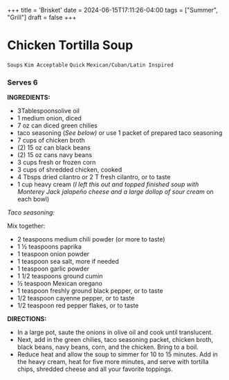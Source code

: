 +++
title = 'Brisket'
date = 2024-06-15T17:11:26-04:00
tags = ["Summer", "Grill"]
draft = false
+++
# Chicken Tortilla Soup

`Soups` `Kim Acceptable` `Quick` `Mexican/Cuban/Latin Inspired`

### Serves 6

**INGREDIENTS:**

- 3Tablespoonsolive oil
- 1 medium onion, diced
- 7 oz can diced green chilies
- taco seasoning (_See below)_ or use 1 packet of prepared taco seasoning 
- 7 cups of chicken broth
- (2) 15 oz can black beans
- (2) 15 oz cans navy beans
- 3 cups fresh or frozen corn
- 3 cups of shredded chicken, cooked
- 4 Tbsps dried cilantro or 2 T fresh cilantro, or to taste
- 1 cup heavy cream (_I left this out and topped finished soup with Monterey Jack jalapeño cheese and a large dollop of sour cream_ on each bowl)

_Taco seasoning:_

Mix together:

- 2 teaspoons medium chili powder (or more to taste)
- 1 ½ teaspoons paprika
- 1 teaspoon onion powder
- 1 teaspoon sea salt, more if needed
- 1 teaspoon garlic powder
- 1 1/2 teaspoons ground cumin
- ½ teaspoon Mexican oregano
- 1 teaspoon freshly ground black pepper, or to taste
- 1/2 teaspoon cayenne pepper, or to taste 
- 1/2 teaspoon red pepper flakes, or to taste 

**DIRECTIONS:**

- In a large pot, saute the onions in olive oil and cook until translucent.
- Next, add in the green chilies, taco seasoning packet, chicken broth, black beans, navy beans, corn, and the chicken. Bring to a boil.
- Reduce heat and allow the soup to simmer for 10 to 15 minutes. Add in the heavy cream, heat for five more minutes, and serve with tortilla chips, shredded cheese and all your favorite toppings.
